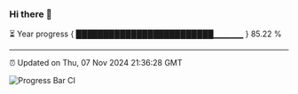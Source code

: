 ### Hi there 👋

⏳ Year progress { █████████████████████████▁▁▁▁▁ } 85.22 %

---

⏰ Updated on Thu, 07 Nov 2024 21:36:28 GMT

![Progress Bar CI](https://github.com/IshwaranRudhara/GIT-ACTION/workflows/Progress%20Bar%20CI/badge.svg)
